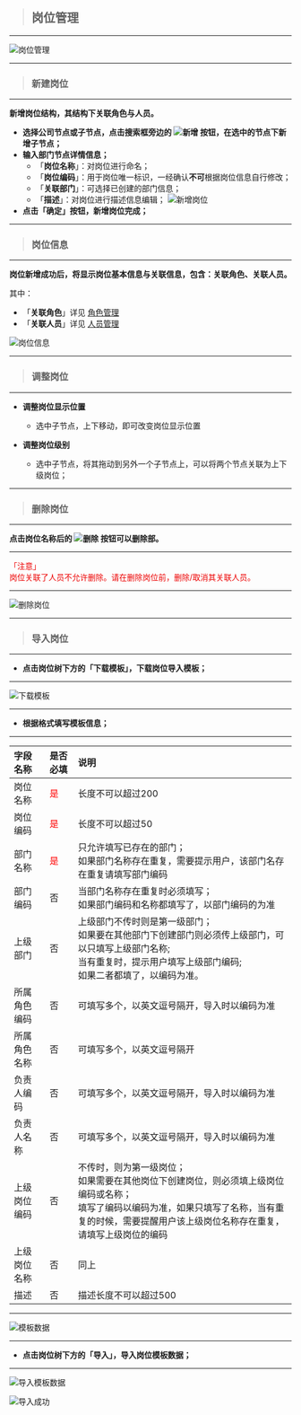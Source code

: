 > ## **岗位管理**

---

![岗位管理](assets/img/Organization-postMana.png "岗位管理")

---

> ### **新建岗位**

---

**新增岗位结构，其结构下关联角色与人员。**

- **选择公司节点或子节点，点击搜索框旁边的  ![新增](assets/img/Organization-deptMana-button-add.png "新增")    按钮，在选中的节点下新增子节点；**
- **输入部门节点详情信息；**
  - 「**岗位名称**」：对岗位进行命名；
  - 「**岗位编码**」：用于岗位唯一标识，一经确认**不可**根据岗位信息自行修改；
  - 「**关联部门**」：可选择已创建的部门信息；
  - 「**描述**」：对岗位进行描述信息编辑；
  ![新增岗位](assets/img/Organization-postMana-add-detail.png "新增岗位")
- **点击「确定」按钮，新增岗位完成；**

---

> ### **岗位信息**

---

**岗位新增成功后，将显示岗位基本信息与关联信息，包含：关联角色、关联人员。**

其中：
- 「**关联角色**」详见 [角色管理](/docs/RoleInfo/roleMana.md)
- 「**关联人员**」详见 [人员管理](/docs/Organization/userMana.md)

![岗位信息](assets/img/Organization-postMana-baseInfo.png "岗位信息")

---

> ### **调整岗位**

---

- **调整岗位显示位置**
  - 选中子节点，上下移动，即可改变岗位显示位置

- **调整岗位级别**
  - 选中子节点，将其拖动到另外一个子节点上，可以将两个节点关联为上下级岗位；

---

> ### **删除岗位**

---

**点击岗位名称后的  ![删除](assets/img/Organization-deptMana-button-delete.png "删除")    按钮可以删除部。**

---

<font color='redLight'>「注意」</br>
岗位关联了人员不允许删除。请在删除岗位前，删除/取消其关联人员。
</font>

---

![删除岗位](assets/img/Organization-postMana-delete.png "删除岗位")

---

> ### **导入岗位**

---

- **点击岗位树下方的「**下载模板**」，下载岗位导入模板；**

---

![下载模板](assets/img/Organization-postMana-download-template.png "下载模板")

---

- **根据格式填写模板信息；**

---

|字段名称|是否必填|说明|
|:---|:---|:---|
|岗位名称|<font color='red'>是</font>|长度不可以超过200|
|岗位编码|<font color='red'>是</font>|长度不可以超过50|
|部门名称|<font color='red'>是</font>|只允许填写已存在的部门；</br>如果部门名称存在重复，需要提示用户，该部门名存在重复请填写部门编码|
|部门编码|否|当部门名称存在重复时必须填写；</br>如果部门编码和名称都填写了，以部门编码的为准|
|上级部门|否|上级部门不传时则是第一级部门；</br>如果要在其他部门下创建部门则必须传上级部门，可以只填写上级部门名称;</br>当有重复时，提示用户填写上级部门编码;</br>如果二者都填了，以编码为准。|
|所属角色编码|否|可填写多个，以英文逗号隔开，导入时以编码为准|
|所属角色名称|否|可填写多个，以英文逗号隔开|
|负责人编码|否|可填写多个，以英文逗号隔开，导入时以编码为准|
|负责人名称|否|可填写多个，以英文逗号隔开，导入时以编码为准|
|上级岗位编码|否|不传时，则为第一级岗位；</br>如果需要在其他岗位下创建岗位，则必须填上级岗位编码或名称；</br>填写了编码以编码为准，如果只填写了名称，当有重复的时候，需要提醒用户该上级岗位名称存在重复，请填写上级岗位的编码|
|上级岗位名称|否|同上|
|描述|否|描述长度不可以超过500|

---

![模板数据](assets/img/Organization-postMana-data-template.png "模板数据")

---

- **点击岗位树下方的「**导入**」，导入岗位模板数据；**

---

![导入模板数据](assets/img/Organization-postMana-import-template.png "导入模板数据")

![导入成功](assets/img/Organization-postMana-import-success.png "导入成功")

